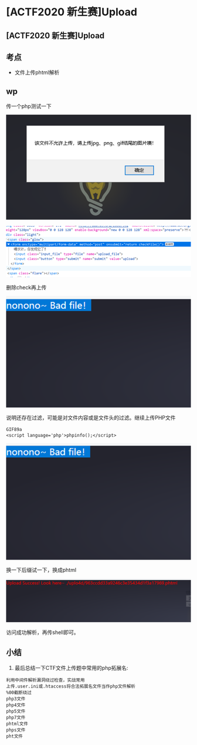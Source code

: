# \[ACTF2020 新生赛]Upload

## \[ACTF2020 新生赛]Upload

## 考点

* 文件上传phtml解析

## wp

传一个php测试一下

![](<../.gitbook/assets/image (29) (1) (1).png>)

![](<../.gitbook/assets/image (27) (1) (1) (1) (1).png>)

删除check再上传

![](<../.gitbook/assets/image (18) (1).png>)

说明还存在过滤，可能是对文件内容或是文件头的过滤。继续上传PHP文件

```
GIF89a
<script language='php'>phpinfo();</script>
```

![](<../.gitbook/assets/image (28) (1).png>)

换一下后缀试一下，换成phtml

![](<../.gitbook/assets/image (8) (1).png>)

访问成功解析，再传shell即可。

## 小结

1. 最后总结一下CTF文件上传题中常用的php拓展名:

```
利用中间件解析漏洞绕过检查，实战常用
上传.user.ini或.htaccess将合法拓展名文件当作php文件解析
%00截断绕过
php3文件
php4文件
php5文件
php7文件
phtml文件
phps文件
pht文件
```
